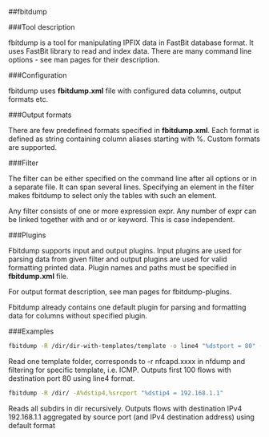 ##fbitdump

###Tool description

fbitdump is a tool for manipulating IPFIX data in FastBit database format. It uses FastBit library to read and index data.
There are many command line options - see man pages for their description.

###Configuration

fbitdump uses **fbitdump.xml** file with configured data columns, output formats etc.

###Output formats

There are few predefined formats specified in **fbitdump.xml**. Each format is defined as string containing column aliases starting with %.
Custom formats are supported.

###Filter

The filter can be either specified on the command line after all options or in a separate file. It can span several lines.
Specifying an element in the filter makes fbitdump to select only the tables with such an element.

Any filter consists of one or more expression expr. Any number of expr can be linked together with and or or keyword. This is case independent.

###Plugins

Fbitdump supports input and output plugins. Input plugins are used for parsing data from given filter and output plugins are used for valid formatting printed data.
Plugin names and paths must be specified in **fbitdump.xml** file.

For output format description, see man pages for fbitdump-plugins.

Fbitdump already contains one default plugin for parsing and formatting data for columns without specified plugin.

###Examples

```sh 
fbitdump -R /dir/dir-with-templates/template -o line4 "%dstport = 80" -c 100
```
Read one template folder, corresponds to -r nfcapd.xxxx in nfdump and filtering for specific template, i.e. ICMP. Outputs first 100 flows with destination port 80 using line4 format.

```sh
fbitdump -R /dir/ -A%dstip4,%srcport "%dstip4 = 192.168.1.1"
```
Reads all subdirs in dir recursively. Outputs flows with destination IPv4 192.168.1.1 aggregated by source port (and IPv4 destination address) using default format

